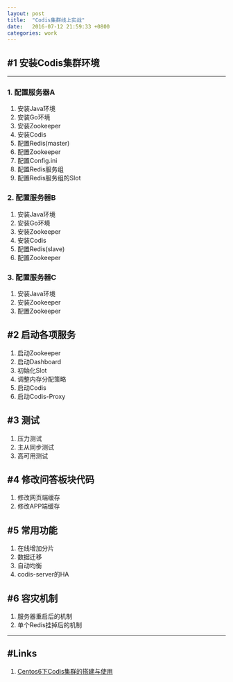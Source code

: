 ```yaml
---
layout: post
title:  "Codis集群线上实战"
date:   2016-07-12 21:59:33 +0800
categories: work
---
```


## #1 安装Codis集群环境
---

### 1. 配置服务器A
1. 安装Java环境
2. 安装Go环境
3. 安装Zookeeper
4. 安装Codis
5. 配置Redis(master)
6. 配置Zookeeper
7. 配置Config.ini
8. 配置Redis服务组
9. 配置Redis服务组的Slot


### 2. 配置服务器B
1. 安装Java环境
2. 安装Go环境
2. 安装Zookeeper
3. 安装Codis
4. 配置Redis(slave)
5. 配置Zookeeper

### 3. 配置服务器C
1. 安装Java环境
2. 安装Zookeeper
3. 配置Zookeeper

## #2 启动各项服务
1. 启动Zookeeper
2. 启动Dashboard
3. 初始化Slot
4. 调整内存分配策略
5. 启动Codis
6. 启动Codis-Proxy

## #3 测试
1. 压力测试
2. 主从同步测试
3. 高可用测试



## #4 修改问答板块代码
 1. 修改网页端缓存
 2. 修改APP端缓存


## #5 常用功能
1. 在线增加分片
2. 数据迁移
3. 自动均衡
4. codis-server的HA

## #6 容灾机制
1. 服务器重启后的机制
2. 单个Redis挂掉后的机制

---

## #Links
1. [Centos6下Codis集群的搭建与使用]

[Centos6下Codis集群的搭建与使用]: http://www.hi-linux.com/2016/03/28/Centos6%E4%B8%8BCodis%E9%9B%86%E7%BE%A4%E7%9A%84%E6%90%AD%E5%BB%BA%E4%B8%8E%E4%BD%BF%E7%94%A8/